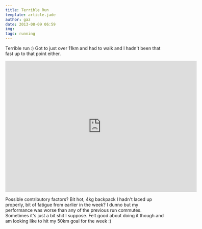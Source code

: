 ```yaml
---
title: Terrible Run
template: article.jade
author: gaz
date: 2013-08-09 06:59
img: 
tags: running
---
```


Terrible run :) Got to just over 11km and had to walk and I hadn't been that fast up to that point either.

<iframe height='412' width='600' frameborder='0' allowtransparency='true' scrolling='no' src='http://www.strava.com/activities/73176299/embed/b9b84235dc384e04b8f33492da835d3afd2f9b17'></iframe>

Possible contributory factors? Bit hot, 4kg backpack I hadn't laced up properly, bit of fatigue from earlier in the week? I dunno but my performance was worse than any of the previous run commutes. Sometimes it's just a bit shit I suppose. Felt good about doing it though and am looking like to hit my 50km goal for the week :)

